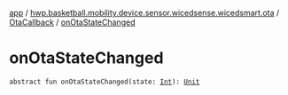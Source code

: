 [app](../../index.md) / [hwp.basketball.mobility.device.sensor.wicedsense.wicedsmart.ota](../index.md) / [OtaCallback](index.md) / [onOtaStateChanged](.)

# onOtaStateChanged

`abstract fun onOtaStateChanged(state: `[`Int`](https://kotlinlang.org/api/latest/jvm/stdlib/kotlin/-int/index.html)`): `[`Unit`](https://kotlinlang.org/api/latest/jvm/stdlib/kotlin/-unit/index.html)